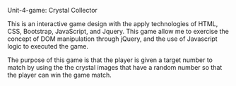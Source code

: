 
Unit-4-game: Crystal Collector

This is an interactive game design with the apply technologies of HTML, CSS, Bootstrap, JavaScript, and Jquery.
This game allow me to exercise the concept of DOM manipulation through jQuery, and the use of Javascript logic to executed the game.

The purpose of this game is that the player is given a target number to match by using the the crystal images that have a random number so that the player can win the game match.









